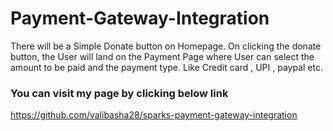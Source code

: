 # Payment-Gateway-Integration

There will be a Simple Donate button on Homepage.
On clicking the donate button, the User will land on the Payment Page where User can select the amount to be paid and the payment type. Like Credit card , UPI , paypal etc.

### You can visit my page by clicking below link

https://github.com/valibasha28/sparks-payment-gateway-integration
